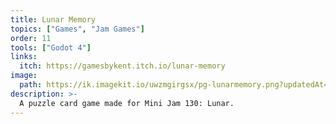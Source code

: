 ```yaml
---
title: Lunar Memory
topics: ["Games", "Jam Games"]
order: 11
tools: ["Godot 4"]
links:
  itch: https://gamesbykent.itch.io/lunar-memory
image:
  path: https://ik.imagekit.io/uwzmgirgsx/pg-lunarmemory.png?updatedAt=1742521709125
description: >-
  A puzzle card game made for Mini Jam 130: Lunar.
---
```

